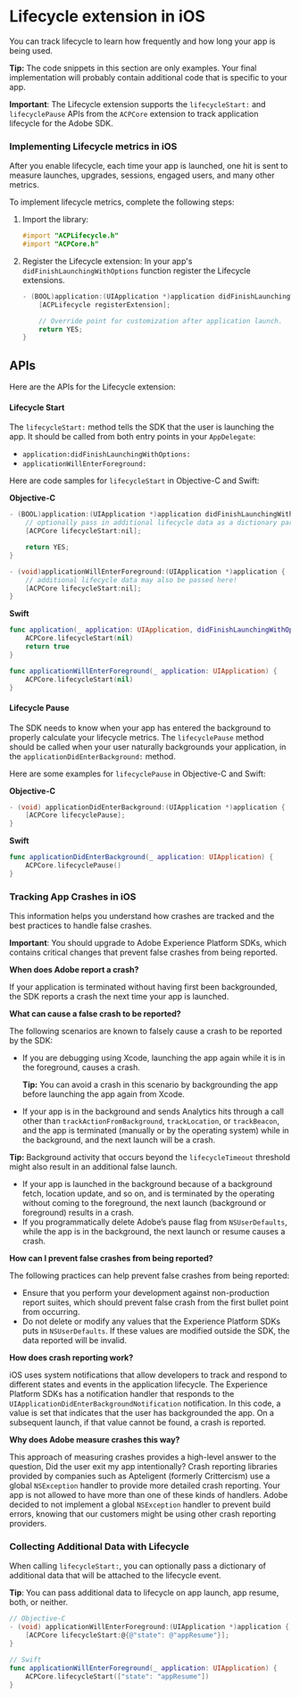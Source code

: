 # Lifecycle extension in iOS

You can track lifecycle to learn how frequently and how long your app is being used.

**Tip:** The code snippets in this section are only examples. Your final implementation will probably contain additional code that is specific to your app.

**Important**: The Lifecycle extension supports the `lifecycleStart:` and `lifecyclePause` APIs from the `ACPCore` extension to track application lifecycle for the Adobe SDK.

### Implementing Lifecycle metrics in iOS

After you enable lifecycle, each time your app is launched, one hit is sent to measure launches, upgrades, sessions, engaged users, and many other metrics.

To implement lifecycle metrics, complete the following steps:

1. Import the library:

   ```objectivec
   #import "ACPLifecycle.h"
   #import "ACPCore.h"
   ```

2. Register the Lifecycle extension: In your app's `didFinishLaunchingWithOptions` function register the Lifecycle extensions.

   ```objectivec
   - (BOOL)application:(UIApplication *)application didFinishLaunchingWithOptions:(NSDictionary *)launchOptions {
       [ACPLifecycle registerExtension];

       // Override point for customization after application launch.
       return YES;
   }
   ```

## APIs

Here are the APIs for the Lifecycle extension:

#### Lifecycle Start

The `lifecycleStart:` method tells the SDK that the user is launching the app. It should be called from both entry points in your `AppDelegate`:

* `application:didFinishLaunchingWithOptions:`  
* `applicationWillEnterForeground:`

Here are code samples for `lifecycleStart` in Objective-C and Swift:

**Objective-C**

```objectivec
- (BOOL)application:(UIApplication *)application didFinishLaunchingWithOptions:(NSDictionary *)launchOptions { 
    // optionally pass in additional lifecycle data as a dictionary parameter in this call
    [ACPCore lifecycleStart:nil]; 

    return YES; 
}

- (void)applicationWillEnterForeground:(UIApplication *)application {
    // additional lifecycle data may also be passed here!
    [ACPCore lifecycleStart:nil];
}
```

**Swift**

```swift
func application(_ application: UIApplication, didFinishLaunchingWithOptions launchOptions: [UIApplicationLaunchOptionsKey: Any]?) -> Bool {
    ACPCore.lifecycleStart(nil)
    return true
}

func applicationWillEnterForeground(_ application: UIApplication) {
    ACPCore.lifecycleStart(nil)
}
```

#### Lifecycle Pause

The SDK needs to know when your app has entered the background to properly calculate your lifecycle metrics. The `lifecyclePause` method should be called when your user naturally backgrounds your application, in the `applicationDidEnterBackground:` method.

Here are some examples for `lifecyclePause` in Objective-C and Swift:

**Objective-C**

```objectivec
- (void) applicationDidEnterBackground:(UIApplication *)application {
    [ACPCore lifecyclePause];
}
```

**Swift**

```swift
func applicationDidEnterBackground(_ application: UIApplication) {    
    ACPCore.lifecyclePause()
}
```

### Tracking App Crashes in iOS

This information helps you understand how crashes are tracked and the best practices to handle false crashes.

**Important**: You should upgrade to Adobe Experience Platform SDKs, which contains critical changes that prevent false crashes from being reported.

**When does Adobe report a crash?**

If your application is terminated without having first been backgrounded, the SDK reports a crash the next time your app is launched.

**What can cause a false crash to be reported?**

The following scenarios are known to falsely cause a crash to be reported by the SDK:

* If you are debugging using Xcode, launching the app again while it is in the foreground, causes a crash.

  **Tip:** You can avoid a crash in this scenario by backgrounding the app before launching the app again from Xcode.

* If your app is in the background and sends Analytics hits through a call other than `trackActionFromBackground`, `trackLocation`, or `trackBeacon`, and the app is terminated \(manually or by the operating system\) while in the background, and the next launch will be a crash.

**Tip:** Background activity that occurs beyond the `lifecycleTimeout` threshold might also result in an additional false launch.

* If your app is launched in the background because of a background fetch, location update, and so on, and is terminated by the operating without coming to the foreground, the next launch \(background or foreground\) results in a crash.
* If you programmatically delete Adobe’s pause flag from `NSUserDefaults`, while the app is in the background, the next launch or resume causes a crash.

**How can I prevent false crashes from being reported?**

The following practices can help prevent false crashes from being reported:

* Ensure that you perform your development against non-production report suites, which should prevent false crash from the first bullet point from occurring.
* Do not delete or modify any values that the Experience Platform SDKs puts in `NSUserDefaults`.  If these values are modified outside the SDK, the data reported will be invalid.

**How does crash reporting work?**

iOS uses system notifications that allow developers to track and respond to different states and events in the application lifecycle. The Experience Platform SDKs has a notification handler that responds to the `UIApplicationDidEnterBackgroundNotification` notification. In this code, a value is set that indicates that the user has backgrounded the app. On a subsequent launch, if that value cannot be found, a crash is reported.

**Why does Adobe measure crashes this way?**

This approach of measuring crashes provides a high-level answer to the question, Did the user exit my app intentionally? Crash reporting libraries provided by companies such as Apteligent \(formerly Crittercism\) use a global `NSException` handler to provide more detailed crash reporting. Your app is not allowed to have more than one of these kinds of handlers. Adobe decided to not implement a global `NSException` handler to prevent build errors, knowing that our customers might be using other crash reporting providers.

### Collecting Additional Data with Lifecycle

When calling `lifecycleStart:`, you can optionally pass a dictionary of additional data that will be attached to the lifecycle event.

**Tip**: You can pass additional data to lifecycle on app launch, app resume, both, or neither.

```objectivec
// Objective-C
- (void) applicationWillEnterForeground:(UIApplication *)application {      
    [ACPCore lifecycleStart:@{@"state": @"appResume"}];      
}
```

```swift
// Swift
func applicationWillEnterForeground(_ application: UIApplication) {      
    ACPCore.lifecycleStart(["state": "appResume"])
}
```

